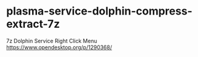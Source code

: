 # plasma-service-dolphin-compress-extract-7z

7z Dolphin Service Right Click Menu https://www.opendesktop.org/p/1290368/
